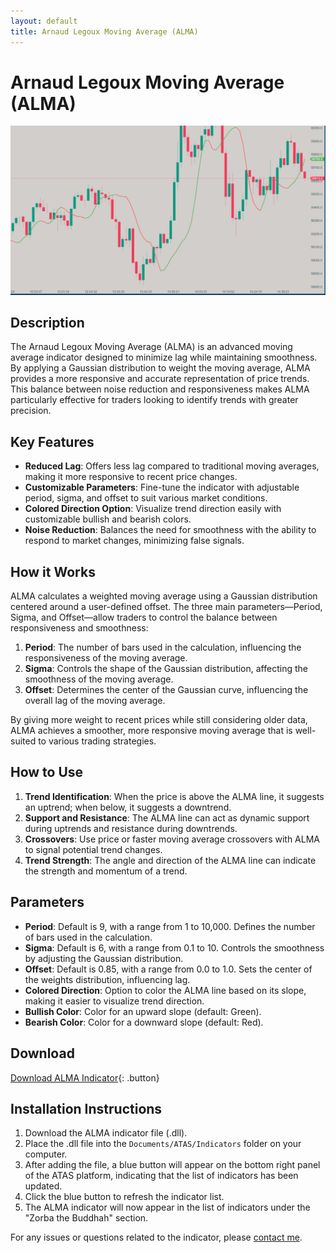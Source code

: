 ```yaml
---
layout: default
title: Arnaud Legoux Moving Average (ALMA)
---
```


# Arnaud Legoux Moving Average (ALMA)

![ALMA](../assets/image/alma-large.png)

## Description

The Arnaud Legoux Moving Average (ALMA) is an advanced moving average indicator designed to minimize lag while maintaining smoothness. By applying a Gaussian distribution to weight the moving average, ALMA provides a more responsive and accurate representation of price trends. This balance between noise reduction and responsiveness makes ALMA particularly effective for traders looking to identify trends with greater precision.

## Key Features

- **Reduced Lag**: Offers less lag compared to traditional moving averages, making it more responsive to recent price changes.
- **Customizable Parameters**: Fine-tune the indicator with adjustable period, sigma, and offset to suit various market conditions.
- **Colored Direction Option**: Visualize trend direction easily with customizable bullish and bearish colors.
- **Noise Reduction**: Balances the need for smoothness with the ability to respond to market changes, minimizing false signals.

## How it Works

ALMA calculates a weighted moving average using a Gaussian distribution centered around a user-defined offset. The three main parameters—Period, Sigma, and Offset—allow traders to control the balance between responsiveness and smoothness:

1. **Period**: The number of bars used in the calculation, influencing the responsiveness of the moving average.
2. **Sigma**: Controls the shape of the Gaussian distribution, affecting the smoothness of the moving average.
3. **Offset**: Determines the center of the Gaussian curve, influencing the overall lag of the moving average.

By giving more weight to recent prices while still considering older data, ALMA achieves a smoother, more responsive moving average that is well-suited to various trading strategies.

## How to Use

1. **Trend Identification**: When the price is above the ALMA line, it suggests an uptrend; when below, it suggests a downtrend.
2. **Support and Resistance**: The ALMA line can act as dynamic support during uptrends and resistance during downtrends.
3. **Crossovers**: Use price or faster moving average crossovers with ALMA to signal potential trend changes.
4. **Trend Strength**: The angle and direction of the ALMA line can indicate the strength and momentum of a trend.

## Parameters

- **Period**: Default is 9, with a range from 1 to 10,000. Defines the number of bars used in the calculation.
- **Sigma**: Default is 6, with a range from 0.1 to 10. Controls the smoothness by adjusting the Gaussian distribution.
- **Offset**: Default is 0.85, with a range from 0.0 to 1.0. Sets the center of the weights distribution, influencing lag.
- **Colored Direction**: Option to color the ALMA line based on its slope, making it easier to visualize trend direction.
- **Bullish Color**: Color for an upward slope (default: Green).
- **Bearish Color**: Color for a downward slope (default: Red).

## Download

[Download ALMA Indicator](../downloads/alma.dll){: .button}

## Installation Instructions

1. Download the ALMA indicator file (.dll).
2. Place the .dll file into the `Documents/ATAS/Indicators` folder on your computer.
3. After adding the file, a blue button will appear on the bottom right panel of the ATAS platform, indicating that the list of indicators has been updated.
4. Click the blue button to refresh the indicator list.
5. The ALMA indicator will now appear in the list of indicators under the "Zorba the Buddhah" section.

For any issues or questions related to the indicator, please [contact me](mailto:zorba.the.buddhah@gmail.com).
